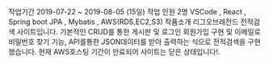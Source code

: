 작업기간	2019-07-22 ~ 2019-08-05 (15일)
작업 인원	2명
VSCode , React , Spring boot JPA , Mybatis , AWS(RDS,EC2,S3)
작품소개	리그오브레전드 전적검색 사이트입니다. 기본적인 CRUD를 통한 게시판 및 로그인 회원가입 구현 및 이메일로 비밀번호 찾기 기능,
API를통한 JSON데이터를 받아 출력하는 식으로 전적검색을 구현했습니다.
현재 AWS호스팅 기간이 만료되어 사이트는 닫은 상태입니다!.
